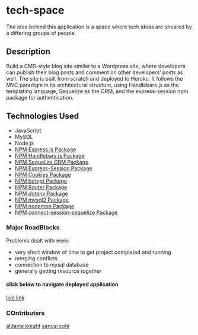 # tech-space 

The idea behind this application is a space where tech ideas are sheared by a differing groups of people.

## Description 
Build a CMS-style blog site similar to a Wordpress site, where developers can publish their blog posts and comment on other developers’ posts as well. 
The site is built from scratch and deployed to Heroku. It follows the MVC paradigm in its architectural structure, using Handlebars.js as the templating language,
Sequelize as the ORM, and the express-session npm package for authentication.

## Technologies Used
- JavaScript
- MySQL
- Node.js
- [NPM Express.js Package](https://www.npmjs.com/package/express)
- [NPM Handlebars.js Package](https://www.npmjs.com/package/handlebars)
- [NPM Sequelize ORM Package](https://www.npmjs.com/package/sequelize)
- [NPM Express-Session Package](https://www.npmjs.com/package/express-session)
- [NPM Cookies Package](https://www.npmjs.com/package/cookies)
- [NPM bcrypt Package](https://www.npmjs.com/package/bcrypt)
- [NPM Router Package](https://www.npmjs.com/package/router)
- [NPM dotenv Package](https://www.npmjs.com/package/dotenv)
- [NPM mysql2 Package](https://www.npmjs.com/package/mysql2)
- [NPM nodemon Package](https://www.npmjs.com/package/nodemon)
- [NPM connect-session-sequelize Package](https://www.npmjs.com/package/connect-session-sequelize?activeTab=versions)

### Major RoadBlocks

Problems dealt with were:
- very short window of time to get project completed and running
- merging conflicts
- connection to mysql database
- generally getting resource together

#### click below to navigate deployed application
[live link](https://technology-blog-space.herokuapp.com/)

### COntributers
[aldaine knight](https//:www.github/luvkil)
[sanusi cole]()

